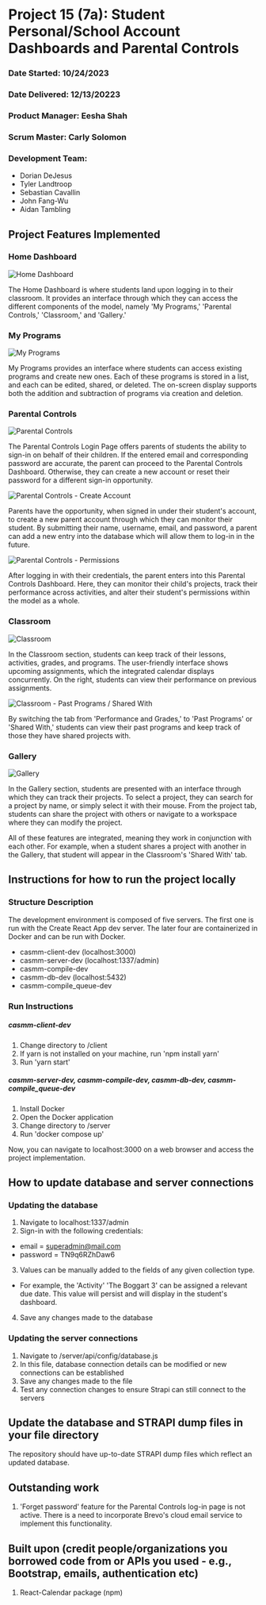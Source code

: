 # Project 15 (7a): Student Personal/School Account Dashboards and Parental Controls

### Date Started: 10/24/2023
### Date Delivered: 12/13/20223

### Product Manager: Eesha Shah
### Scrum Master: Carly Solomon
### Development Team:
* Dorian DeJesus
* Tyler Landtroop
* Sebastian Cavallin
* John Fang-Wu
* Aidan Tambling

## Project Features Implemented

### Home Dashboard

![Home Dashboard](images/home-dashboard.png)

The Home Dashboard is where students land upon logging in to their classroom. It provides an interface through which they can access the different components of the model, namely 'My Programs,' 'Parental Controls,' 'Classroom,' and 'Gallery.'

### My Programs

![My Programs](images/my-programs.png)

My Programs provides an interface where students can access existing programs and create new ones. Each of these programs is stored in a list, and each can be edited, shared, or deleted. The on-screen display supports both the addition and subtraction of programs via creation and deletion.

### Parental Controls

![Parental Controls](images/parental-controls.png)

The Parental Controls Login Page offers parents of students the ability to sign-in on behalf of their children. If the entered email and corresponding password are accurate, the parent can proceed to the Parental Controls Dashboard. Otherwise, they can create a new account or reset their password for a different sign-in opportunity.

![Parental Controls - Create Account](images/parental-controls-create.png)

Parents have the opportunity, when signed in under their student's account, to create a new parent account through which they can monitor their student. By submitting their name, username, email, and password, a parent can add a new entry into the database which will allow them to log-in in the future.

![Parental Controls - Permissions](images/parental-controls-permissions.png)

After logging in with their credentials, the parent enters into this Parental Controls Dashboard. Here, they can monitor their child's projects, track their performance across activities, and alter their student's permissions within the model as a whole.

### Classroom

![Classroom](images/classroom.png)

In the Classroom section, students can keep track of their lessons, activities, grades, and programs. The user-friendly interface shows upcoming assignments, which the integrated calendar displays concurrently. On the right, students can view their performance on previous assignments.

![Classroom - Past Programs / Shared With](images/past-programs-shared-with.png)

By switching the tab from 'Performance and Grades,' to 'Past Programs' or 'Shared With,' students can view their past programs and keep track of those they have shared projects with.

### Gallery

![Gallery](images/gallery.png)

In the Gallery section, students are presented with an interface through which they can track their projects. To select a project, they can search for a project by name, or simply select it with their mouse. From the project tab, students can share the project with others or navigate to a workspace where they can modify the project.

All of these features are integrated, meaning they work in conjunction with each other. For example, when a student shares a project with another in the Gallery, that student will appear in the Classroom's 'Shared With' tab.

## Instructions for how to run the project locally

### Structure Description

The development environment is composed of five servers. The first one is run with the Create React App dev server. The later four are containerized in Docker and can be run with Docker.
- casmm-client-dev (localhost:3000)
- casmm-server-dev (localhost:1337/admin)
- casmm-compile-dev
- casmm-db-dev (localhost:5432)
- casmm-compile_queue-dev

### Run Instructions

##### casmm-client-dev
1. Change directory to /client
2. If yarn is not installed on your machine, run 'npm install yarn'
3. Run 'yarn start'

##### casmm-server-dev, casmm-compile-dev, casmm-db-dev, casmm-compile_queue-dev
1. Install Docker
2. Open the Docker application
3. Change directory to /server
4. Run 'docker compose up'

Now, you can navigate to localhost:3000 on a web browser and access the project implementation.

## How to update database and server connections

### Updating the database

1. Navigate to localhost:1337/admin
2. Sign-in with the following credentials: 
- email = superadmin@mail.com
- password = TN9q6RZhDaw6
3. Values can be manually added to the fields of any given collection type. 
- For example, the 'Activity' 'The Boggart 3' can be assigned a relevant due date. This value will persist and will display in the student's dashboard.
4. Save any changes made to the database

### Updating the server connections

1. Navigate to /server/api/config/database.js
2. In this file, database connection details can be modified or new connections can be established
3. Save any changes made to the file
4. Test any connection changes to ensure Strapi can still connect to the servers

## Update the database and STRAPI dump files in your file directory

The repository should have up-to-date STRAPI dump files which reflect an updated database.

## Outstanding work

1. 'Forget password' feature for the Parental Controls log-in page is not active. There is a need to incorporate Brevo's cloud email service to implement this functionality.

## Built upon (credit people/organizations you borrowed code from or APIs you used - e.g., Bootstrap, emails, authentication etc)

1. React-Calendar package (npm)